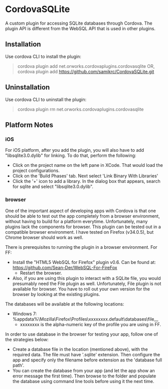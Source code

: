 CordovaSQLite
=============

A custom plugin for accessing SQLite databases through Cordova. The plugin API is different from the WebSQL API that is used in other plugins.

## Installation

Use cordova CLI to install the plugin:
> cordova plugin add net.orworks.cordovaplugins.cordovasqlite 
> OR, cordova plugin add https://github.com/samikrc/CordovaSQLite.git

## Uninstallation

Use cordova CLI to uninstall the plugin:
> cordova plugin rm net.orworks.cordovaplugins.cordovasqlite

## Platform Notes

### iOS

For iOS platform, after you add the plugin, you will also have to add "libsqlite3.0.dylib" for linking. To do that, perform the following:
- Click on the project name on the left pane in XCode. That would load the project configurations.
- Click on the 'Build Phases' tab. Next select 'Link Binary With Libraries'
- Click the '+' icon to add a library. In the dialog box that appears, search for sqlite and select "libsqlite3.0.dylib".

### browser

One of the important aspect of developing apps with Cordova is that one should be able to test out the app completely from a browser environment, without having to build for a platform everytime. Unfortunately, many plugins lack the components for browser. This plugin can be tested out in a compatible browser environment. I have tested on Firefox (v34.0.5), but Chrome browser should work as well.

There is prerequisites to running the plugin in a browser environment. For FF:
- Install the "HTML5 WebSQL for Firefox" plugin v0.6. Can be found at: https://github.com/Sean-Der/WebSQL-For-FireFox
  - Restart the browser.
- Also, if you are using this plugin to interact with a SQLite file, you would presumably need the File plugin as well. Unfortunately, File plugin is not available for browser. You have to roll out your own version for the browser by looking at the existing plugins.

The databases will be available at the following locations: 
- Windows 7: %appdata%\Mozilla\Firefox\Profiles\xxxxxxxx.default\databases\file__
  - xxxxxxxx is the alpha-numeric key of the profile you are using in FF.

In order to use database in the browser for testing your app, follow one of the strategies below:
- Create a database file in the location (mentioned above), with the required data. The file must have '.sqlite' extension. Then configure the app and specify only the filename before extension as the 'database full path'.
- You can create the database from your app (and let the app show an error message the first time). Then browse to the folder and populate the database using command line tools before using it the next time.
